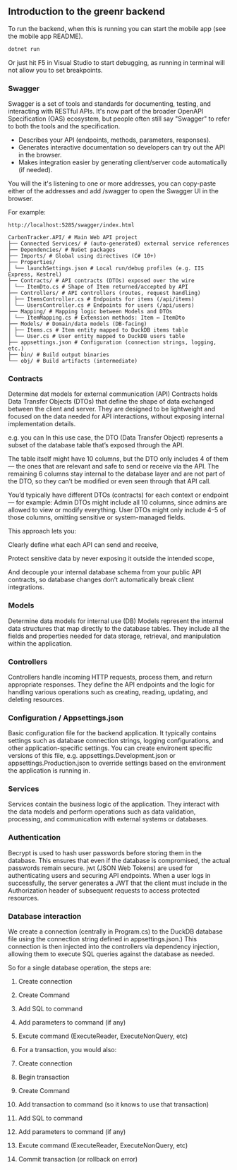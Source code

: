﻿## Introduction to the greenr backend


To run the backend, when this is running you can start the mobile app (see the mobile app README).
```bash
dotnet run
```

Or just hit F5 in Visual Studio to start debugging, as running in terminal will not allow you to set breakpoints.


### Swagger

Swagger is a set of tools and standards for documenting, testing, and interacting with RESTful APIs. It's now part of the broader OpenAPI Specification (OAS) ecosystem, but people often still say "Swagger" to refer to both the tools and the specification.

* Describes your API (endpoints, methods, parameters, responses).
* Generates interactive documentation so developers can try out the API in the browser.
* Makes integration easier by generating client/server code automatically (if needed).

You will the it's listening to one or more addresses, you can copy-paste either of the addresses and add /swagger to open the Swagger UI in the browser.


For example:
```
http://localhost:5285/swagger/index.html
```

```
CarbonTracker.API/ # Main Web API project
├── Connected Services/ # (auto-generated) external service references
├── Dependencies/ # NuGet packages
├── Imports/ # Global using directives (C# 10+)
├── Properties/
│ └── launchSettings.json # Local run/debug profiles (e.g. IIS Express, Kestrel)
├── Contracts/ # API contracts (DTOs) exposed over the wire
│ └── ItemDto.cs # Shape of Item returned/accepted by API
├── Controllers/ # API controllers (routes, request handling)
│ ├── ItemsController.cs # Endpoints for items (/api/items)
│ └── UsersController.cs # Endpoints for users (/api/users)
├── Mapping/ # Mapping logic between Models and DTOs
│ └── ItemMapping.cs # Extension methods: Item ↔ ItemDto
├── Models/ # Domain/data models (DB-facing)
│ ├── Items.cs # Item entity mapped to DuckDB items table
│ └── User.cs # User entity mapped to DuckDB users table
├── appsettings.json # Configuration (connection strings, logging, etc.)
├── bin/ # Build output binaries
└── obj/ # Build artifacts (intermediate)
```

### Contracts

Determine dat models for external communication (API)
Contracts holds Data Transfer Objects (DTOs) that define the shape of data exchanged between the client and server. 
They are designed to be lightweight and focused on the data needed for API interactions, without exposing internal implementation details.

e.g. you can 
In this use case, the DTO (Data Transfer Object) represents a subset of the database table that’s exposed through the API.

The table itself might have 10 columns, but the DTO only includes 4 of them — the ones that are relevant and safe to send or receive via the API. The remaining 6 columns stay internal to the database layer and are not part of the DTO, so they can’t be modified or even seen through that API call.

You’d typically have different DTOs (contracts) for each context or endpoint — for example:
Admin DTOs might include all 10 columns, since admins are allowed to view or modify everything.
User DTOs might only include 4–5 of those columns, omitting sensitive or system-managed fields.

This approach lets you:

Clearly define what each API can send and receive,

Protect sensitive data by never exposing it outside the intended scope,

And decouple your internal database schema from your public API contracts, so database changes don’t automatically break client integrations.

### Models
Determine data models for internal use (DB)
Models represent the internal data structures that map directly to the database tables. They include all the fields and properties needed for data storage, retrieval, and manipulation within the application.

### Controllers
Controllers handle incoming HTTP requests, process them, and return appropriate responses. They define the API endpoints and the logic for handling various operations such as creating, reading, updating, and deleting resources.

### Configuration / Appsettings.json
Basic configuration file for the backend application. It typically contains settings such as database connection strings, logging configurations, and other application-specific settings.
You can create environent specific versions of this file, e.g. appsettings.Development.json or appsettings.Production.json to override settings based on the environment the application is running in.

### Services
Services contain the business logic of the application. They interact with the data models and perform operations such as data validation, processing, and communication with external systems or databases.

### Authentication
Becrypt is used to hash user passwords before storing them in the database. This ensures that even if the database is compromised, the actual passwords remain secure.
jwt (JSON Web Tokens) are used for authenticating users and securing API endpoints. When a user logs in successfully, the server generates a JWT that the client must include in the Authorization header of subsequent requests to access protected resources.



### Database interaction

We create a connection (centrally in Program.cs) to the DuckDB database file using the connection string defined in appsettings.json.)
This connection is then injected into the controllers via dependency injection, allowing them to execute SQL queries against the database as needed.

So for a single database operation, the steps are:
1. Create connection 
1. Create Command
1. Add SQL to command
1. Add parameters to command (if any)
1. Excute command (ExecuteReader, ExecuteNonQuery, etc)

1. For a transaction, you would also:
1. Create connection
1. Begin transaction
1. Create Command
1. Add transaction to command (so it knows to use that transaction)
1. Add SQL to command
1. Add parameters to command (if any)
1. Excute command (ExecuteReader, ExecuteNonQuery, etc)
1. Commit transaction (or rollback on error)



